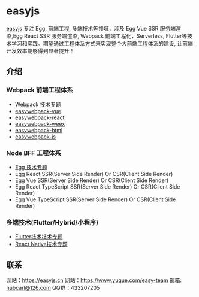 # easyjs
[easyjs](https://easyjs.cn) 专注 Egg, 前端工程, 多端技术等领域，涉及 Egg Vue SSR 服务端渲染,Egg React SSR 服务端渲染, Webpack 前端工程化，Serverless, Flutter等技术学习和实践。期望通过工程体系方式来实现整个大前端工程体系的建设, 让前端开发效率能够得到显著提升！

## 介绍

### Webpack 前端工程体系

- [Webpack 技术专题](http://easyjs.cn/blog/sg8avg/)
- [easywebpack-vue](https://github.com/easy-team/easywebpack-vue.git) 
- [easywebpack-react](https://github.com/easy-team/easywebpack-react.git)
- [easywebpack-weex](https://github.com/easy-team/easywebpack-weex.git)
- [easywebpack-html](https://github.com/easy-team/easywebpack-html.git) 
- [easywebpack-js](https://github.com/easy-team/easywebpack-js.git) 

### Node BFF 工程体系

- [Egg 技术专题](http://easyjs.cn/blog/cdal6o/) 
- Egg React SSR(Server Side Render) Or CSR(Client Side Render) 
- Egg Vue SSR(Server Side Render) Or CSR(Client Side Render) 
- Egg React TypeScript SSR(Server Side Render) Or CSR(Client Side Render) 
- Egg Vue TypeScript SSR(Server Side Render) Or CSR(Client Side Render) 

### 多端技术(Flutter/Hybrid/小程序)

- [Flutter技术技术专题](http://easyjs.cn/blog/lsrssy/)
- [React Native技术专题](http://easyjs.cn/blog/xcw19a/)


## 联系

网站：https://easyjs.cn
网站：https://www.yuque.com/easy-team
邮箱: hubcarl@126.com
QQ群：433207205
